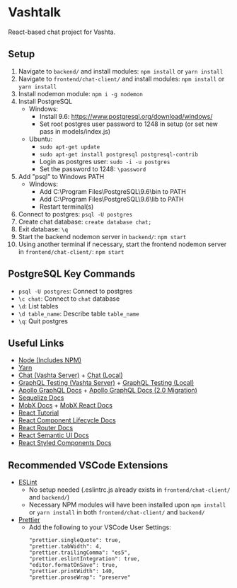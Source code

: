 # Vashtalk

React-based chat project for Vashta.

## Setup

1.  Navigate to `backend/` and install modules: `npm install` or `yarn install`
1.  Navigate to `frontend/chat-client/` and install modules: `npm install` or `yarn install`
1.  Install nodemon module: `npm i -g nodemon`
1.  Install PostgreSQL
    -   Windows:
        -   Install 9.6: https://www.postgresql.org/download/windows/
        -   Set root postgres user password to 1248 in setup (or set new pass in models/index.js)
    -   Ubuntu:
        -   `sudo apt-get update`
        -   `sudo apt-get install postgresql postgresql-contrib`
        -   Login as postgres user: `sudo -i -u postgres`
        -   Set the password to 1248: `\password`
1.  Add "psql" to Windows PATH
    -   Windows:
        -   Add C:\Program Files\PostgreSQL\9.6\bin to PATH
        -   Add C:\Program Files\PostgreSQL\9.6\lib to PATH
        -   Restart terminal(s)
1.  Connect to postgres: `psql -U postgres`
1.  Create chat database: `create database chat;`
1.  Exit database: `\q`
1.  Start the backend nodemon server in `backend/`: `npm start`
1.  Using another terminal if necessary, start the frontend nodemon server in `frontend/chat-client/`: `npm start`

## PostgreSQL Key Commands

-   `psql -U postgres`: Connect to postgres
-   `\c chat`: Connect to `chat` database
-   `\d`: List tables
-   `\d table_name`: Describe table `table_name`
-   `\q`: Quit postgres

## Useful Links

-   [Node (Includes NPM)](https://nodejs.org/en/)
-   [Yarn](https://yarnpkg.com/lang/en/docs/install/)
-   [Chat (Vashta Server)](https://chat.vashta.io/view-chat) + [Chat (Local)](http://localhost:3000/view-chat)
-   [GraphQL Testing (Vashta Server)](https://chat.vashta.io/graphiql) + [GraphQL Testing (Local)](http://localhost:8080/graphiql)
-   [Apollo GraphQL Docs](https://www.apollographql.com/docs/react/essentials/get-started.html) + [Apollo GraphQL Docs (2.0 Migration)](https://www.apollographql.com/docs/react/recipes/2.0-migration.html)
-   [Sequelize Docs](http://docs.sequelizejs.com/manual/installation/getting-started.html)
-   [MobX Docs](https://github.com/mobxjs/mobx) + [MobX React Docs](https://github.com/mobxjs/mobx-react)
-   [React Tutorial](https://reactjs.org/tutorial/tutorial.html)
-   [React Component Lifecycle Docs](https://reactjs.org/docs/react-component.html)
-   [React Router Docs](https://reacttraining.com/react-router/web/example/auth-workflow)
-   [React Semantic UI Docs](https://react.semantic-ui.com/elements/button)
-   [React Styled Components Docs](https://www.styled-components.com/docs/basics)

## Recommended VSCode Extensions

-   [ESLint](https://marketplace.visualstudio.com/items?itemName=dbaeumer.vscode-eslint)
    -   No setup needed (.eslintrc.js already exists in `frontend/chat-client/` and `backend/`)
    -   Necessary NPM modules will have been installed upon `npm install` or `yarn install` in both `frontend/chat-client/` and `backend/`
-   [Prettier](https://marketplace.visualstudio.com/items?itemName=esbenp.prettier-vscode)
    -   Add the following to your VSCode User Settings:
        ```
        "prettier.singleQuote": true,
        "prettier.tabWidth": 4,
        "prettier.trailingComma": "es5",
        "prettier.eslintIntegration": true,
        "editor.formatOnSave": true,
        "prettier.printWidth": 140,
        "prettier.proseWrap": "preserve"
        ```
